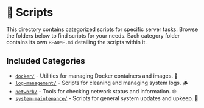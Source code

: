 # 🧩 Scripts

This directory contains categorized scripts for specific server tasks. Browse the folders below to find scripts for your needs. Each category folder contains its own `README.md` detailing the scripts within it.

## Included Categories

* [`docker/`](./docker/) - Utilities for managing Docker containers and images. 🐳
* [`log-management/`](./log-management/) - Scripts for cleaning and managing system logs. 🪵
* [`network/`](./network/) - Tools for checking network status and information. 🌐
* [`system-maintenance/`](./system-maintenance/) - Scripts for general system updates and upkeep. 🔧
